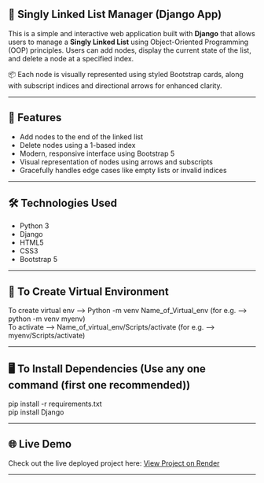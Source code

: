 ## 🔗 Singly Linked List Manager (Django App)

This is a simple and interactive web application built with **Django** that allows users to manage a **Singly Linked List** using Object-Oriented Programming (OOP) principles. Users can add nodes, display the current state of the list, and delete a node at a specified index.

📦 Each node is visually represented using styled Bootstrap cards, along with subscript indices and directional arrows for enhanced clarity.

---

## 🚀 Features

- Add nodes to the end of the linked list  
- Delete nodes using a 1-based index  
- Modern, responsive interface using Bootstrap 5  
- Visual representation of nodes using arrows and subscripts  
- Gracefully handles edge cases like empty lists or invalid indices

---

## 🛠️ Technologies Used

- Python 3  
- Django  
- HTML5  
- CSS3  
- Bootstrap 5

---

## 🔗 To Create Virtual Environment
To create virtual env --> Python -m venv Name_of_Virtual_env (for e.g. --> python -m venv myenv)  
To activate --> Name_of_virtual_env/Scripts/activate (for e.g. --> myenv/Scripts/activate)

---

## 🖥️ To Install Dependencies (Use any one command (first one recommended))
pip install -r requirements.txt  
pip install Django

---

## 🌐 Live Demo
Check out the live deployed project here: [View Project on Render](https://celebal-assignment-2.onrender.com)

---

